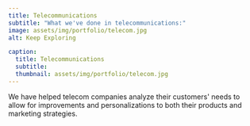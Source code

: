 ```yaml
---
title: Telecommunications
subtitle: "What we've done in telecommunications:"
image: assets/img/portfolio/telecom.jpg
alt: Keep Exploring

caption:
  title: Telecommunications
  subtitle: 
  thumbnail: assets/img/portfolio/telecom.jpg
---
```


We have helped telecom companies analyze their customers' needs to allow for improvements and personalizations to both their products and marketing strategies.